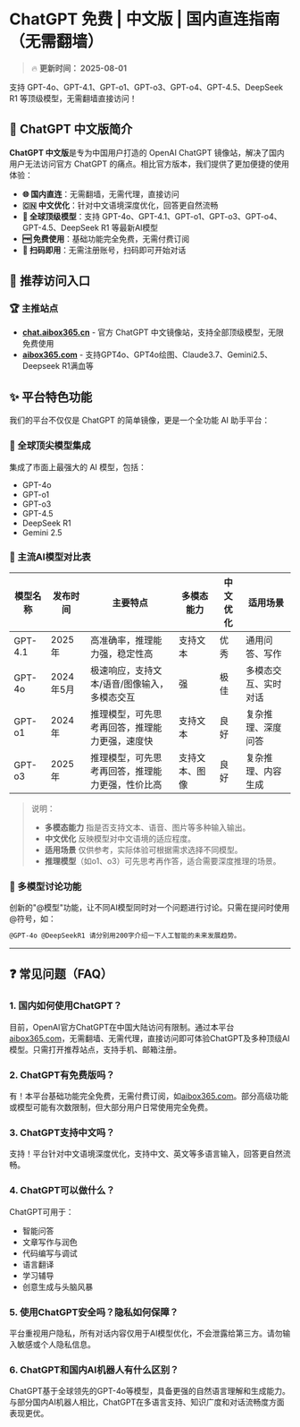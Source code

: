 # ChatGPT 免费 | 中文版 | 国内直连指南（无需翻墙）

> 🔥 **更新时间： 2025-08-01**

支持  GPT-4o、GPT-4.1、GPT-o1、GPT-o3、GPT-o4、GPT-4.5、DeepSeek R1 等顶级模型，无需翻墙直接访问！

## 🚀 ChatGPT 中文版简介

**ChatGPT 中文版**是专为中国用户打造的 OpenAI ChatGPT 镜像站，解决了国内用户无法访问官方 ChatGPT 的痛点。相比官方版本，我们提供了更加便捷的使用体验：

- **🌐 国内直连**：无需翻墙，无需代理，直接访问
- **🇨🇳 中文优化**：针对中文语境深度优化，回答更自然流畅
- **🔮 全球顶级模型**：支持 GPT-4o、GPT-4.1、GPT-o1、GPT-o3、GPT-o4、GPT-4.5、DeepSeek R1 等最新AI模型
- **🆓 免费使用**：基础功能完全免费，无需付费订阅
- **📱 扫码即用**：无需注册账号，扫码即可开始对话

## 📌 推荐访问入口

### 🏆 主推站点

- **[chat.aibox365.cn](https://chat.aibox365.cn)** - 官方 ChatGPT 中文镜像站，支持全部顶级模型，无限免费使用
- **[aibox365.com](https://aibox365.com)** - 支持GPT4o、GPT4o绘图、Claude3.7、Gemini2.5、Deepseek R1满血等

## ✨ 平台特色功能

我们的平台不仅仅是 ChatGPT 的简单镜像，更是一个全功能 AI 助手平台：

### 🔮 全球顶尖模型集成

集成了市面上最强大的 AI 模型，包括：
- GPT-4o
- GPT-o1
- GPT-o3
- GPT-4.5
- DeepSeek R1
- Gemini 2.5

### 🤖 主流AI模型对比表

| 模型名称   | 发布时间   | 主要特点                                   | 多模态能力 | 中文优化 | 适用场景               |
|------------|------------|---------------------------------------------|------------|----------|------------------------|
| GPT-4.1    | 2025年     | 高准确率，推理能力强，稳定性高               | 支持文本   | 优秀     | 通用问答、写作         |
| GPT-4o     | 2024年5月  | 极速响应，支持文本/语音/图像输入，多模态交互 | 强         | 极佳     | 多模态交互、实时对话   |
| GPT-o1     | 2024年     | 推理模型，可先思考再回答，推理能力更强，速度快 | 支持文本   | 良好     | 复杂推理、深度问答     |
| GPT-o3     | 2025年     | 推理模型，可先思考再回答，推理能力更强，性价比高 | 支持文本、图像   | 良好     | 复杂推理、内容生成     |

> 说明：  
> - **多模态能力** 指是否支持文本、语音、图片等多种输入输出。  
> - **中文优化** 反映模型对中文语境的适应程度。  
> - **适用场景** 仅供参考，实际体验可根据需求选择不同模型。  
> - **推理模型**（如o1、o3）可先思考再作答，适合需要深度推理的场景。

### 💬 多模型讨论功能

创新的"@模型"功能，让不同AI模型同时对一个问题进行讨论。只需在提问时使用@符号，如：

```markdown
@GPT-4o @DeepSeekR1 请分别用200字介绍一下人工智能的未来发展趋势。
```

---

## ❓ 常见问题（FAQ）

### 1. 国内如何使用ChatGPT？

目前，OpenAI官方ChatGPT在中国大陆访问有限制。通过本平台[aibox365.com](https://aibox365.com)，无需翻墙、无需代理，直接访问即可体验ChatGPT及多种顶级AI模型。只需打开推荐站点，支持手机、邮箱注册。

### 2. ChatGPT有免费版吗？

有！本平台基础功能完全免费，无需付费订阅，如[aibox365.com](https://aibox365.com)。部分高级功能或模型可能有次数限制，但大部分用户日常使用完全免费。

### 3. ChatGPT支持中文吗？

支持！平台针对中文语境深度优化，支持中文、英文等多语言输入，回答更自然流畅。

### 4. ChatGPT可以做什么？

ChatGPT可用于：
- 智能问答
- 文章写作与润色
- 代码编写与调试
- 语言翻译
- 学习辅导
- 创意生成与头脑风暴

### 5. 使用ChatGPT安全吗？隐私如何保障？

平台重视用户隐私，所有对话内容仅用于AI模型优化，不会泄露给第三方。请勿输入敏感或个人隐私信息。

### 6. ChatGPT和国内AI机器人有什么区别？

ChatGPT基于全球领先的GPT-4o等模型，具备更强的自然语言理解和生成能力。与部分国内AI机器人相比，ChatGPT在多语言支持、知识广度和对话流畅度方面表现更优。
